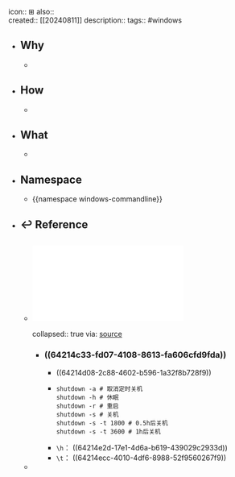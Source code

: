 icon:: ⊞
also::   
created:: [[20240811]]
description::
tags:: #windows

- ## Why
  -
- ## How
  -
- ## What
  -
- ## Namespace
  - {{namespace windows-commandline}}
- ## ↩ Reference
  - ## ![Windows Commmands Reference](../assets/doc_ws-commands.pdf)
    collapsed:: true
    via: [source](https://download.microsoft.com/download/5/8/9/58911986-D4AD-4695-BF63-F734CD4DF8F2/ws-commands.pdf)
    - ### ((64214c33-fd07-4108-8613-fa606cfd9fda))
      - ((64214d08-2c88-4602-b596-1a32f8b728f9))
      - ```shell
        shutdown -a # 取消定时关机
        shutdown -h # 休眠
        shutdown -r # 重启
        shutdown -s # 关机
        shutdown -s -t 1800 # 0.5h后关机
        shutdown -s -t 3600 # 1h后关机
        ```
      - `\h`： ((64214e2d-17e1-4d6a-b619-439029c2933d))
      - `\t`： ((64214ecc-4010-4df6-8988-52f9560267f9))
  -